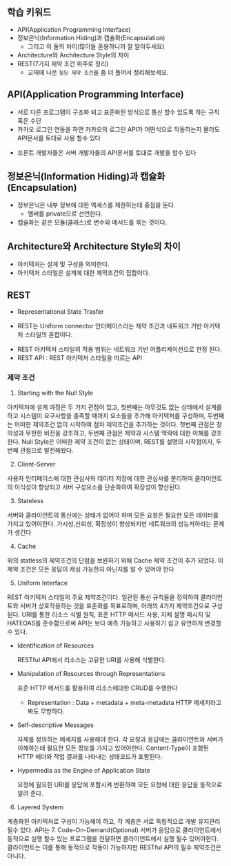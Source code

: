## 학습 키워드

- API(Application Programming Interface)
- 정보은닉(Information Hiding)과 캡슐화(Encapsulation)
  - 그리고 이 둘의 차이(많이들 혼용하니까 잘 알아두세요)
- Architecture와 Architecture Style의 차이
- REST(7가지 제약 조건 위주로 정리)
  - 교재에 나온 `필딩 제약 조건`을 좀 더 풀어서 정리해보세요.

## API(Application Programming Interface)

- 서로 다른 프로그램이 구조화 되고 표준화된 방식으로 통신 할수 있도록 하는 규칙 혹은 수단
- 카카오 로그인 연동을 하면 카카오의 로그인 API가 어떤식으로 작동하는지 몰라도 API문서를 토대로 사용 할수 있다

* 프론트 개발자들은 서버 개발자들의 API문서를 토대로 개발을 할수 있다

## 정보은닉(Information Hiding)과 캡슐화(Encapsulation)

- 정보은닉은 내부 정보에 대한 엑세스를 제한하는데 중점을 둔다.
  - 멤버를 private으로 선언한다.
- 캡슐화는 같은 모듈(클래스)로 변수와 메서드를 묶는 것이다.

## Architecture와 Architecture Style의 차이

- 아키텍처는 설계 및 구성을 의미한다.
- 아키텍처 스타일은 설계에 대한 제약조건의 집합이다.

## REST

- Representational State Trasfer

* REST는 Uniform connector 인터페이스라는 제약 조건과 네트워크 기반 아키텍처 스타일의 혼합이다.

- REST 아키텍처 스타일의 적용 범위는 네트워크 기반 어플리케이션으로 한정 된다.
- REST API : REST 아키텍처 스타일을 따르는 API

### 제약 조건

1. Starting with the Null Style

아키텍처에 설계 과정은 두 가지 관점이 있고, 첫번째는 아무것도 없는 상태에서 설계를 하고 시스템이 요구사항을 충족할 때까지 요소들을 추가해 아키텍처를 구성하며, 두번째는 어떠한 제약조건 없이 시작하여 점차 제약조건을 추가하는 것이다. 첫번째 관점은 창의성과 무한한 비전을 강조하고, 두번째 관점은 제약과 시스템 맥락에 대한 이해를 강조한다.
Null Style은 어떠한 제약 조건이 없는 상태이며, REST를 설명의 시작점이자, 두번째 관점으로 발전해왔다.

2. Client-Server

사용자 인터페이스에 대한 관심사와 데이터 저장에 대한 관심사를 분리하여 클라이언트의 이식성이 향상되고 서버 구성요소를 단순화하여 확장성이 향산된다.

3. Stateless

서버와 클라이언트의 통신에는 상태가 없어야 하며 모든 요청은 필요한 모든 데이터를 가지고 있어야한다. 가시성,신뢰성, 확장성이 향상되지만 네트워크의 성능저하라는 문제가 생긴다

4. Cache

위의 statless의 제약조건의 단점을 보완하기 위해 Cache 제약 조건이 추가 되었다. 이 제약 조건은 모든 응답이 캐싱 가능한지 아닌지를 알 수 있어야 한다

5. Uniform Interface

REST 아키텍처 스타일의 주요 제약조건이다. 일관된 통신 규칙들을 정의하여 클라이언트와 서버가 상호작용하는 것을 표준화를 목표로하며, 아래의 4가지 제약조건으로 구성된다. URI를 통한 리소스 식별 원칙, 표준 HTTP 메서드 사용, 자체 설명 메시지 및 HATEOAS를 준수함으로써 API는 보다 예측 가능하고 사용하기 쉽고 유연하게 변경할 수 있다.

- Identification of Resources

  RESTful API에서 리소스는 고유한 URI를 사용해 식별한다.

- Manipulation of Resources through Representations

  표준 HTTP 메서드를 활용하여 리소스에대한 CRUD를 수행한다

  - Representation : Data + metadata + meta-metadata HTTP 메세지라고 봐도 무방하다.

- Self-descriptive Messages

  자체를 정의하는 메세지를 사용해야 한다. 각 요청과 응답에는 클라이언트와 서버가 이해하는데 필요한 모든 정보를 가지고 있어야한다. Content-Type이 포함된 HTTP 헤더와 작업 결과를 나타내는 상태코드가 포함된다.

- Hypermedia as the Engine of Application State

  요청에 필요한 URI를 응답에 포함시켜 반환하여 모든 요청에 대한 응답을 동적으로 알려 준다.

6. Layered System

계층화된 아키텍처로 구성이 가능해야 하고, 각 계층은 서로 독립적으로 개발 유지관리 될수 있다. API는 7. Code-On-Demand(Optional)
서버가 응답으로 클라이언트에서 동적으로 실행 할수 있는 프로그램을 전달하면 클라이언트에서 실행 될수 있어야한다. 클라이언트는 이를 통해 동적으로 작동이 가능하지만 RESTful API의 필수 제약조건은 아니다.
